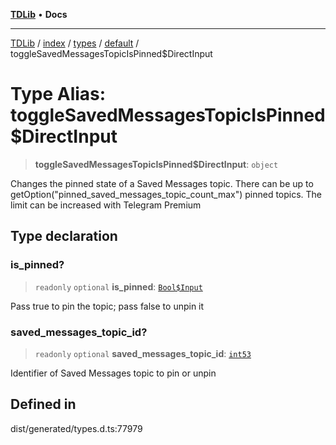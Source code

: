 [**TDLib**](../../../../../../README.md) • **Docs**

***

[TDLib](../../../../../../modules.md) / [index](../../../../../README.md) / [types](../../../README.md) / [default](../README.md) / toggleSavedMessagesTopicIsPinned$DirectInput

# Type Alias: toggleSavedMessagesTopicIsPinned$DirectInput

> **toggleSavedMessagesTopicIsPinned$DirectInput**: `object`

Changes the pinned state of a Saved Messages topic. There can be up to getOption("pinned_saved_messages_topic_count_max") pinned topics. The limit can be increased with Telegram Premium

## Type declaration

### is\_pinned?

> `readonly` `optional` **is\_pinned**: [`Bool$Input`](Bool$Input.md)

Pass true to pin the topic; pass false to unpin it

### saved\_messages\_topic\_id?

> `readonly` `optional` **saved\_messages\_topic\_id**: [`int53`](int53.md)

Identifier of Saved Messages topic to pin or unpin

## Defined in

dist/generated/types.d.ts:77979
